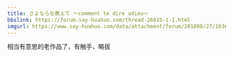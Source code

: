 ```yaml
---
title: さよならを教えて ～comment te dire adieu～
bbslink: https://forum.say-huahuo.com/thread-26815-1-1.html
imgurl: https://www.say-huahuo.com/data/attachment/forum/201808/27/103652brshsjojlmsm9alo.png
---
```


相当有意思的老作品了，有触手，略拔<!--more-->
